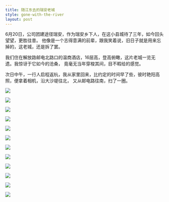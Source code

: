 ```yaml
---
title: 随江东去的瑞安老城
style: gone-with-the-river
layout: post
---
```


6月20日，公司团建途径瑞安，作为瑞安乡下人，在这小县城待了三年，如今回头望望，更胜往昔。
他像是一个志得意满的前辈，跟我笑着说，旧日子就是用来忘掉的，这老城，还是拆了罢。

我们住在解放路邮电北路口的温商酒店，16层高，登高俯瞰，这片老城一览无遗。我惊讶于它如今的沧桑，
竟毫无当年穿梭其间，目不暇给的感觉。

次日中午，一行人启程返杭，我从家里回来，比约定的时间早了些，彼时艳阳高照，便拿着相机，沿大沙堤往北，
又从邮电路往南，扫了一圈。

![](/assets/img/2013-ruian/1.jpg)

![](/assets/img/2013-ruian/2.jpg)

![](/assets/img/2013-ruian/3.jpg)

![](/assets/img/2013-ruian/4.jpg)

![](/assets/img/2013-ruian/5.jpg)

![](/assets/img/2013-ruian/6.jpg)

![](/assets/img/2013-ruian/7.jpg)

![](/assets/img/2013-ruian/8.jpg)

![](/assets/img/2013-ruian/9.jpg)

![](/assets/img/2013-ruian/10.jpg)

![](/assets/img/2013-ruian/11.jpg)

![](/assets/img/2013-ruian/12.jpg)

